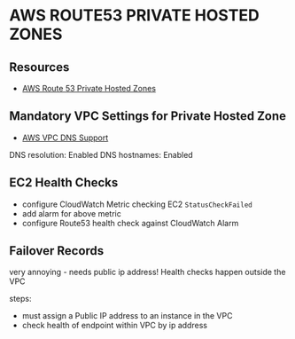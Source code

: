 # AWS ROUTE53 PRIVATE HOSTED ZONES

## Resources

- [AWS Route 53 Private Hosted Zones](https://docs.aws.amazon.com/Route53/latest/DeveloperGuide/hosted-zones-private.html)

## Mandatory VPC Settings for Private Hosted Zone

- [AWS VPC DNS Support](https://docs.aws.amazon.com/vpc/latest/userguide/vpc-dns.html#vpc-dns-updating)

DNS resolution: Enabled
DNS hostnames: Enabled

## EC2 Health Checks

- configure CloudWatch Metric checking EC2 `StatusCheckFailed`
- add alarm for above metric
- configure Route53 health check against CloudWatch Alarm

## Failover Records

very annoying - needs public ip address! Health checks happen outside the VPC

steps:

- must assign a Public IP address to an instance in the VPC
- check health of endpoint within VPC by ip address

